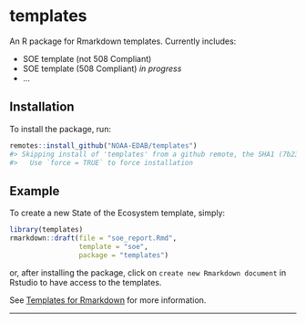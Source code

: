 
<!-- README.md is generated from README.Rmd. Please edit that file -->
templates
=========

An R package for Rmarkdown templates. Currently includes:

-   SOE template (not 508 Compliant)
-   SOE template (508 Compliant) *in progress*
-   ...

Installation
------------

To install the package, run:

``` r
remotes::install_github("NOAA-EDAB/templates")
#> Skipping install of 'templates' from a github remote, the SHA1 (7b2376c2) has not changed since last install.
#>   Use `force = TRUE` to force installation
```

Example
-------

To create a new State of the Ecosystem template, simply:

``` r
library(templates)
rmarkdown::draft(file = "soe_report.Rmd",
                 template = "soe", 
                 package = "templates")
```

or, after installing the package, click on `create new Rmarkdown document` in Rstudio to have access to the templates.

See [Templates for Rmarkdown](http://rmarkdown.rstudio.com/developer_document_templates.html) for more information.

------------------------------------------------------------------------
